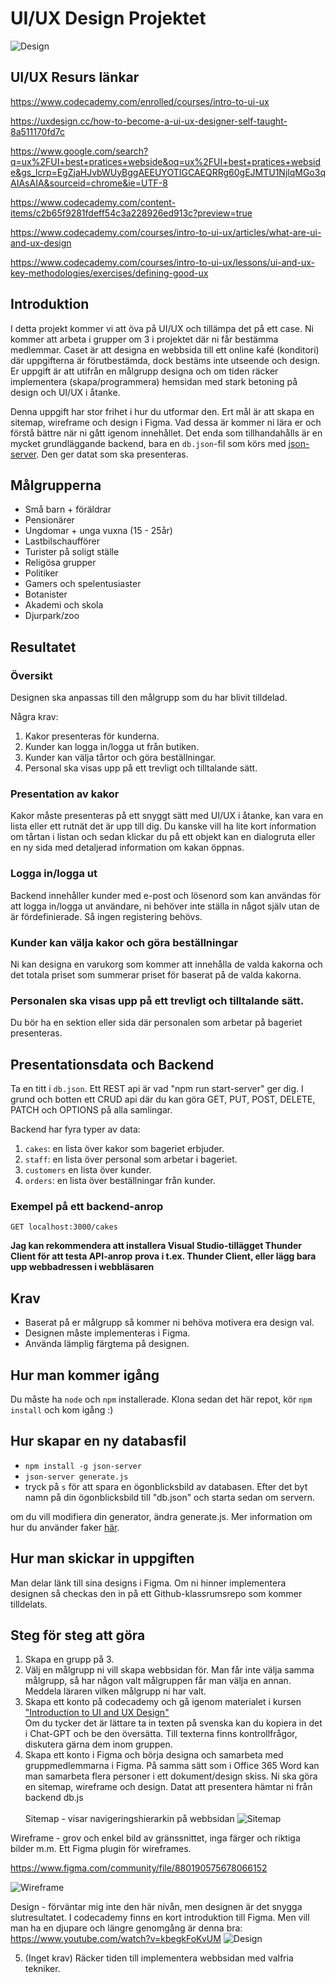 # UI/UX Design Projektet

 ![Design](https://www.intelivita.com/wp-content/uploads/2023/10/Steps-of-Software-Development-Process.webp)

## UI/UX Resurs länkar

<https://www.codecademy.com/enrolled/courses/intro-to-ui-ux>

<https://uxdesign.cc/how-to-become-a-ui-ux-designer-self-taught-8a511170fd7c> <br>

<https://www.google.com/search?q=ux%2FUI+best+pratices+webside&oq=ux%2FUI+best+pratices+webside&gs_lcrp=EgZjaHJvbWUyBggAEEUYOTIGCAEQRRg60gEJMTU1NjlqMGo3qAIAsAIA&sourceid=chrome&ie=UTF-8> <br>

<https://www.codecademy.com/content-items/c2b65f9281fdeff54c3a228926ed913c?preview=true>

<https://www.codecademy.com/courses/intro-to-ui-ux/articles/what-are-ui-and-ux-design>

<https://www.codecademy.com/courses/intro-to-ui-ux/lessons/ui-and-ux-key-methodologies/exercises/defining-good-ux>

## Introduktion
I detta projekt kommer vi att öva på UI/UX och tillämpa det på ett case. 
Ni kommer att arbeta i grupper om 3 i projektet där ni får bestämma medlemmar. 
Caset är att designa en webbsida till ett online kafé (konditori) där uppgifterna är förutbestämda, dock bestäms inte utseende och design. 
Er uppgift är att utifrån en målgrupp designa och om tiden räcker implementera (skapa/programmera) hemsidan med stark betoning på design och UI/UX i åtanke.

Denna uppgift har stor frihet i hur du utformar den. 
Ert mål är att skapa en sitemap, wireframe och design i Figma. Vad dessa är kommer ni lära er och förstå bättre när ni gått igenom innehållet.
Det enda som tillhandahålls är en mycket grundläggande backend, bara en `db.json`-fil som körs med [json-server](https://www.npmjs.com/package/json-server). Den ger datat som ska presenteras. 

## Målgrupperna
* Små barn + föräldrar
* Pensionärer
* Ungdomar + unga vuxna (15 - 25år)
* Lastbilschaufförer
* Turister på soligt ställe
* Religösa grupper
* Politiker
* Gamers och spelentusiaster
* Botanister
* Akademi och skola
* Djurpark/zoo

## Resultatet

### Översikt

Designen ska anpassas till den målgrupp som du har blivit tilldelad.

Några krav:
1. Kakor presenteras för kunderna.
2. Kunder kan logga in/logga ut från butiken.
3. Kunder kan välja tårtor och göra beställningar.
4. Personal ska visas upp på ett trevligt och tilltalande sätt.

### Presentation av kakor

Kakor måste presenteras på ett snyggt sätt med UI/UX i åtanke, kan vara en lista eller ett rutnät det är upp till dig.
Du kanske vill ha lite kort information om tårtan i listan och sedan klickar du på ett objekt kan en dialogruta eller en ny sida med detaljerad information om kakan öppnas.

### Logga in/logga ut

Backend innehåller kunder med e-post och lösenord som kan användas för att logga in/logga ut användare, ni behöver inte ställa in något själv utan de är fördefinierade. Så ingen registering behövs.

### Kunder kan välja kakor och göra beställningar

Ni kan designa en varukorg som kommer att innehålla de valda kakorna och det totala priset som summerar priset för baserat på de valda kakorna.

### Personalen ska visas upp på ett trevligt och tilltalande sätt.

Du bör ha en sektion eller sida där personalen som arbetar på bageriet presenteras.

## Presentationsdata och Backend

Ta en titt i `db.json`.
Ett REST api är vad "npm run start-server" ger dig. 
I grund och botten ett CRUD api där du kan göra GET, PUT, POST, DELETE, PATCH och OPTIONS på alla samlingar.

Backend har fyra typer av data:

1. `cakes`: en lista över kakor som bageriet erbjuder.
2. `staff`: en lista över personal som arbetar i bageriet.
3. `customers` en lista över kunder.
4. `orders`: en lista över beställningar från kunder.

### Exempel på ett backend-anrop

`GET localhost:3000/cakes`

**Jag kan rekommendera att installera Visual Studio-tillägget Thunder Client för att testa API-anrop**
**prova i t.ex. Thunder Client, eller lägg bara upp webbadressen i webbläsaren**

## Krav
- Baserat på er målgrupp så kommer ni behöva motivera era design val.
- Designen måste implementeras i Figma.
- Använda lämplig färgtema på designen.

## Hur man kommer igång

Du måste ha `node` och `npm` installerade. Klona sedan det här repot, kör `npm install` och kom igång :)

## Hur skapar en ny databasfil

- `npm install -g json-server`
- `json-server generate.js`
- tryck på `s` för att spara en ögonblicksbild av databasen. Efter det byt namn på din ögonblicksbild till "db.json" och starta sedan om servern.

om du vill modifiera din generator, ändra generate.js. Mer information om hur du använder faker [här](https://github.com/marak/Faker.js/).

## Hur man skickar in uppgiften
Man delar länk till sina designs i Figma.
Om ni hinner implementera designen så checkas den in på ett Github-klassrumsrepo som kommer tilldelats.

## Steg för steg att göra

1. Skapa en grupp på 3.
2. Välj en målgrupp ni vill skapa webbsidan för. Man får inte välja samma målgrupp, så har någon valt målgruppen får man välja en annan. Meddela läraren vilken målgrupp ni har valt.
3. Skapa ett konto på codecademy och gå igenom materialet i kursen ["Introduction to UI and UX Design"](https://www.codecademy.com/enrolled/courses/intro-to-ui-ux)<br>
Om du tycker det är lättare ta in texten på svenska kan du kopiera in det i Chat-GPT och be den översätta. Till texterna finns kontrollfrågor, diskutera gärna dem inom gruppen.
4.  Skapa ett konto i Figma och börja designa och samarbeta med gruppmedlemmarna i Figma. På samma sätt som i Office 365 Word kan man samarbeta flera personer i ett dokument/design skiss.
Ni ska göra en sitemap, wireframe och design. Datat att presentera hämtar ni från backend db.js<br><br>
Sitemap - visar navigeringshierarkin på webbsidan
![Sitemap](https://www.syntacticsinc.com/wp-content/uploads/2023/08/image_2023_08_07T05_05_52_722Z-1024x456.png)

Wireframe - grov och enkel bild av gränssnittet, inga färger och riktiga bilder m.m.
Ett Figma plugin för wireframes.

<https://www.figma.com/community/file/880190575678066152>

 ![Wireframe](https://t3.ftcdn.net/jpg/03/67/11/50/360_F_367115012_XKquocU4xrg79qEk9ZhUWuuEoJlyUTsr.jpg)

Design - förväntar mig inte den här nivån, men designen är det snygga slutresultatet. I codecademy finns en kort introduktion till Figma. Men vill man ha en djupare och längre genomgång är denna bra: <https://www.youtube.com/watch?v=kbegkFoKvUM>
 ![Design](https://s3u.tmimgcdn.com/u46522830/c9e09baa48733183073b6aaea2efecf4.jpg)


5. (Inget krav) Räcker tiden till implementera webbsidan med valfria tekniker.
